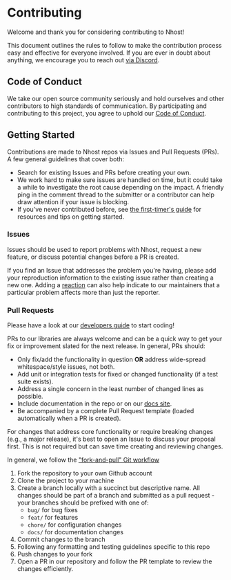 # Contributing

Welcome and thank you for considering contributing to Nhost!

This document outlines the rules to follow to make the contribution process easy and effective for everyone involved. If you are ever in doubt about anything, we encourage you to reach out [via Discord](https://discord.com/invite/9V7Qb2U).

## Code of Conduct

We take our open source community seriously and hold ourselves and other contributors to high standards of communication. By participating and contributing to this project, you agree to uphold our [Code of Conduct](https://github.com/nhost/nhost/blob/main/CODE_OF_CONDUCT.md).

## Getting Started

Contributions are made to Nhost repos via Issues and Pull Requests (PRs). A few general guidelines that cover both:

- Search for existing Issues and PRs before creating your own.
- We work hard to make sure issues are handled on time, but it could take a while to investigate the root cause depending on the impact. A friendly ping in the comment thread to the submitter or a contributor can help draw attention if your issue is blocking.
- If you've never contributed before, see [the first-timer's guide](https://github.com/firstcontributions/first-contributions) for resources and tips on getting started.

### Issues

Issues should be used to report problems with Nhost, request a new feature, or discuss potential changes before a PR is created.

If you find an Issue that addresses the problem you're having, please add your reproduction information to the existing issue rather than creating a new one. Adding a [reaction](https://github.blog/2016-03-10-add-reactions-to-pull-requests-issues-and-comments/) can also help indicate to our maintainers that a particular problem affects more than just the reporter.

### Pull Requests

Please have a look at our [developers guide](https://github.com/nhost/nhost/blob/main/DEVELOPERS.md) to start coding!

PRs to our libraries are always welcome and can be a quick way to get your fix or improvement slated for the next release. In general, PRs should:

- Only fix/add the functionality in question **OR** address wide-spread whitespace/style issues, not both.
- Add unit or integration tests for fixed or changed functionality (if a test suite exists).
- Address a single concern in the least number of changed lines as possible.
- Include documentation in the repo or on our [docs site](https://docs.nhost.io).
- Be accompanied by a complete Pull Request template (loaded automatically when a PR is created).

For changes that address core functionality or require breaking changes (e.g., a major release), it's best to open an Issue to discuss your proposal first. This is not required but can save time creating and reviewing changes.

In general, we follow the ["fork-and-pull" Git workflow](https://github.com/susam/gitpr)

1. Fork the repository to your own Github account
2. Clone the project to your machine
3. Create a branch locally with a succinct but descriptive name. All changes should be part of a branch and submitted as a pull request - your branches should be prefixed with one of:
   - `bug/` for bug fixes
   - `feat/` for features
   - `chore/` for configuration changes
   - `docs/` for documentation changes
4. Commit changes to the branch
5. Following any formatting and testing guidelines specific to this repo
6. Push changes to your fork
7. Open a PR in our repository and follow the PR template to review the changes efficiently.
